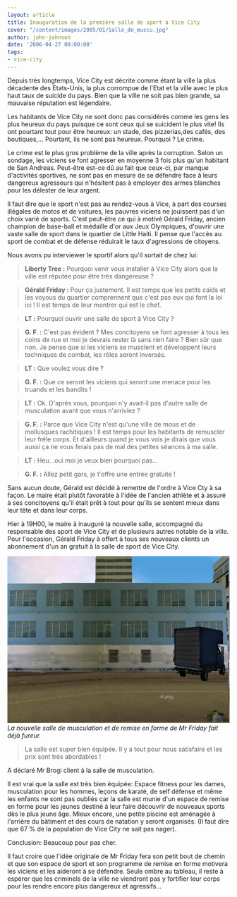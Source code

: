 ```yaml
---
layout: article
title: Inauguration de la première salle de sport à Vice City
cover: "/content/images/2005/01/Salle_de_muscu.jpg"
author: john-johnson
date: '2006-04-27 00:00:00'
tags:
- vice-city
---
```


Depuis très longtemps, Vice City est décrite comme étant la ville la plus décadente des Etats-Unis,&nbsp;la plus corrompue de l'Etat et la ville avec le plus haut taux de suicide du pays. Bien que la ville ne soit pas bien grande, sa mauvaise réputation est légendaire.

Les habitants de Vice City ne sont donc pas considérés comme les gens les plus heureux du pays puisque ce sont ceux qui se suicident le plus vite!&nbsp;Ils ont pourtant tout pour être heureux: un stade, des pizzerias,des cafés, des boutiques,... Pourtant, ils ne sont pas heureux. Pourquoi ? Le crime.

Le crime est le plus gros problème de la ville après la corruption. Selon un sondage, les viciens se font agresser en moyenne 3 fois plus qu'un habitant de San Andreas. Peut-être est-ce dû au fait que ceux-ci, par manque d'activités sportives, ne sont pas en mesure de se défendre face à leurs dangereux agresseurs qui n'hésitent pas à employer des armes blanches pour les délester de leur argent.

Il faut dire que le sport n'est&nbsp;pas au rendez-vous à Vice, à part des courses illégales&nbsp;de motos et de voitures, les&nbsp;pauvres viciens ne jouissent pas d'un choix varié de sports. C'est peut-être ce qui à motivé Gérald Friday, ancien champion de base-ball et médaille d'or aux Jeux Olympiques, d'ouvrir une vaste salle de sport dans le quartier de Little Haiti. Il pense que l'accès au sport de combat et de défense réduirait le taux d'agressions de citoyens.

Nous avons pu interviewer le sportif alors qu'il sortait de chez lui:

> **Liberty Tree :** Pourquoi venir vous installer à Vice City alors que la ville est réputée pour être très dangereuse ?

> **Gérald Friday :** Pour ça justement. Il est temps que les petits caïds et les voyous du quartier comprennent que c'est pas eux qui font la loi ici ! Il est temps de&nbsp;leur&nbsp;montrer qui est le chef.

> **LT :** Pourquoi ouvrir une salle de sport à Vice City ?

> **G. F. :** C'est pas évident ? Mes concitoyens se font agresser à tous les coins de rue et moi je devrais rester là sans rien faire ? Bien sûr que non. Je pense que si les viciens se musclent et développent leurs techniques de combat, les rôles seront inversés.

> **LT :** Que voulez vous dire ?

> **G. F. :** Que&nbsp;ce&nbsp;seront les viciens qui seront une menace pour les truands et les bandits !

> **LT :** Ok. D'après vous, pourquoi n'y avait-il pas d'autre salle de musculation avant que vous n'arriviez ?

> **G. F. :** Parce que Vice City n'est qu'une ville de mous et de mollusques rachitiques ! Il est temps pour les habitants de remuscler leur&nbsp;frêle corps. Et d'ailleurs quand je vous vois je dirais que vous aussi ça ne vous ferais pas de mal des petites séances à ma salle.

> **LT :** Heu...oui moi je veux bien pourquoi pas...

> **G. F. :** Allez petit gars, je t'offre une entrée gratuite !

Sans aucun doute, Gérald est décidé à remettre de l'ordre à Vice Cty à sa façon. Le maire était plutôt favorable à l'idée de l'ancien athlète et à assuré à ses concitoyens qu'il était prêt à tout pour qu'ils se sentent mieux dans leur tête et dans leur corps.

Hier à 19H00, le maire à inauguré la nouvelle salle, accompagné du responsable des sport de Vice City et de plusieurs autres notable de la ville. Pour l'occasion, Gérald Friday à offert à tous&nbsp;ses nouveaux clients un abonnement d'un an gratuit à la salle de sport de Vice City.

![La nouvelle salle de musculation et de remise en forme de Mr Friday fait déjà fureur.](/content/images/2005/01/Salle_de_muscu.jpg)
_La nouvelle salle de musculation et de remise en forme de Mr Friday fait déjà fureur._[](/content/images/2005/01/jhjhjhjh.jpg)

> La salle est super bien équipée. Il y a tout pour nous satisfaire et les prix sont très abordables !

A déclaré Mr Brogi client à la salle de musculation.

Il est vrai que la salle est très bien équipée: Espace fitness pour les dames, musculation pour les hommes, leçons de karaté, de self défense et même les enfants ne sont pas oubliés car la salle est munie d'un espace de remise en forme pour les jeunes destiné à leur faire découvrir de nouveaux sports dès le plus jeune âge. Mieux encore, une petite piscine est aménagée à l'arrière du bâtiment et des cours de natation y seront organisés. (Il faut dire que 67 % de la population de Vice City ne sait pas nager).

Conclusion: Beaucoup pour pas cher.

Il&nbsp;faut croire&nbsp;que l'idée originale de Mr Friday fera son petit bout de chemin et que son espace de sport et son programme de remise en forme motivera les viciens et les aideront à se défendre. Seule ombre au tableau, il reste à espérer que les criminels de la ville ne viendront pas y fortifier leur corps pour les rendre encore plus dangereux et agressifs...